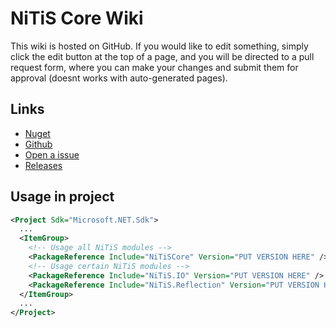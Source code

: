 # NiTiS Core Wiki
This wiki is hosted on GitHub. 
If you would like to edit something, 
simply click the edit button at the top of a page, 
and you will be directed to a pull request form, 
where you can make your changes and submit them for approval (doesnt works with auto-generated pages). 
## Links
+ [Nuget](https://www.nuget.org/packages/NiTiSCore)
+ [Github](https://www.github.com/NiTiS-Dev/NiTiSCore)
+ [Open a issue](https://github.com/NiTiS-Dev/NiTiSCore/issues/new/choose)
+ [Releases](https://github.com/NiTiS-Dev/NiTiSCore/releases)
## Usage in project
```xml
<Project Sdk="Microsoft.NET.Sdk">
  ...
  <ItemGroup>
    <!-- Usage all NiTiS modules -->
    <PackageReference Include="NiTiSCore" Version="PUT VERSION HERE" />
    <!-- Usage certain NiTiS modules -->
    <PackageReference Include="NiTiS.IO" Version="PUT VERSION HERE" />
    <PackageReference Include="NiTiS.Reflection" Version="PUT VERSION HERE" />
  </ItemGroup>
  ...
</Project>
```
